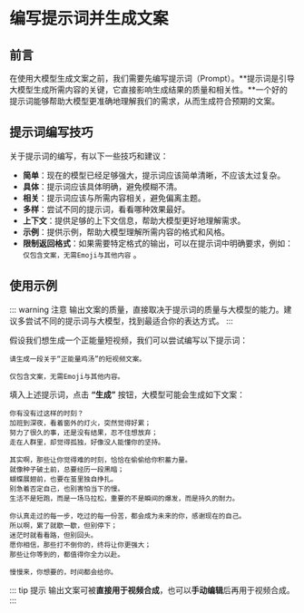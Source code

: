 # 编写提示词并生成文案

## 前言

在使用大模型生成文案之前，我们需要先编写提示词（Prompt）。**提示词是引导大模型生成所需内容的关键，它直接影响生成结果的质量和相关性。**一个好的提示词能够帮助大模型更准确地理解我们的需求，从而生成符合预期的文案。

## 提示词编写技巧

关于提示词的编写，有以下一些技巧和建议：

- **简单**：现在的模型已经足够强大，提示词应该简单清晰，不应该太过复杂。
- **具体**：提示词应该具体明确，避免模糊不清。
- **相关**：提示词应该与所需内容相关，避免偏离主题。
- **多样**：尝试不同的提示词，看看哪种效果最好。
- **上下文**：提供足够的上下文信息，帮助大模型更好地理解需求。
- **示例**：提供示例，帮助大模型理解所需内容的格式和风格。
- **限制返回格式**：如果需要特定格式的输出，可以在提示词中明确要求，例如： `仅包含文案，无需Emoji与其他内容` 。

## 使用示例

::: warning 注意
输出文案的质量，直接取决于提示词的质量与大模型的能力。建议多尝试不同的提示词与大模型，找到最适合你的表达方式。
:::

假设我们想生成一个正能量短视频，我们可以尝试编写以下提示词：

```
请生成一段关于“正能量鸡汤”的短视频文案。

仅包含文案，无需Emoji与其他内容。
```

填入上述提示词，点击 **“生成”** 按钮，大模型可能会生成如下文案：

```
你有没有过这样的时刻？
加班到深夜，看着窗外的灯火，突然觉得好累；
努力了很久的事，还是没有结果，忍不住想放弃；
走在人群里，却觉得孤独，好像没人能懂你的坚持。

其实啊，那些让你觉得难的时刻，恰恰在偷偷给你积蓄力量。
就像种子破土前，总要经历一段黑暗；
蝴蝶展翅前，也要在茧里独自挣扎。
别急着否定自己，也别害怕当下的慢。
生活不是短跑，而是一场马拉松，重要的不是瞬间的爆发，而是持久的耐力。

你认真走过的每一步，吃过的每一份苦，都会成为未来的你，感谢现在的自己。
所以啊，累了就歇一歇，但别停下；
迷茫时就看看路，但别回头。
愿你相信，那些打不倒你的，终将让你更强大；
那些让你等到的，都值得你全力以赴。

慢慢来，你想要的，时间都会给你。
```

::: tip 提示
输出文案可被**直接用于视频合成**，也可以**手动编辑**后再用于视频合成。
:::
